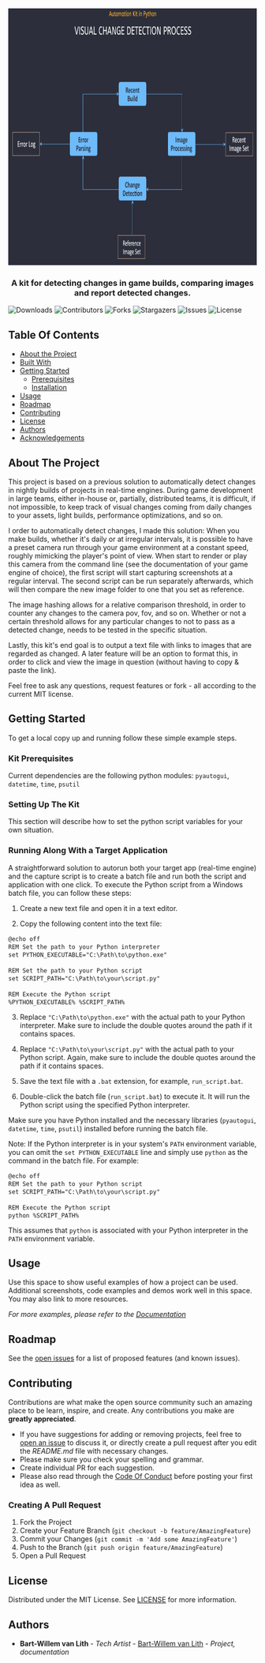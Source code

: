 <br/>
<p align="center">
  <a href="https://github.com/bwvanlith/Python_ImageHashing">
    <img src="images/flowchart.png" alt="Logo" width="900" height="520">
  </a>

  <h3 align="center">A kit for detecting changes in game builds, comparing images and report detected changes.</h3>


</p>

![Downloads](https://img.shields.io/github/downloads/bwvanlith/Python_ImageHashing/total) ![Contributors](https://img.shields.io/github/contributors/bwvanlith/Python_ImageHashing?color=dark-green) ![Forks](https://img.shields.io/github/forks/bwvanlith/Python_ImageHashing?style=social) ![Stargazers](https://img.shields.io/github/stars/bwvanlith/Python_ImageHashing?style=social) ![Issues](https://img.shields.io/github/issues/bwvanlith/Python_ImageHashing) ![License](https://img.shields.io/github/license/bwvanlith/Python_ImageHashing) 

## Table Of Contents

* [About the Project](#about-the-project)
* [Built With](#built-with)
* [Getting Started](#getting-started)
  * [Prerequisites](#prerequisites)
  * [Installation](#installation)
* [Usage](#usage)
* [Roadmap](#roadmap)
* [Contributing](#contributing)
* [License](#license)
* [Authors](#authors)
* [Acknowledgements](#acknowledgements)

## About The Project

This project is based on a previous solution to automatically detect changes in nightly builds of projects in real-time engines. During game development in large teams, either in-house or, partially, distributed teams, it is difficult, if not impossible, to keep track of visual changes coming from daily changes to your assets, light builds, performance optimizations, and so on.

I order to automatically detect changes, I made this solution: When you make builds, whether it's daily or at irregular intervals, it is possible to have a preset camera run through your game environment at a constant speed, roughly mimicking the player's point of view. When start to render or play this camera from the command line (see the documentation of your game engine of choice), the first script will start capturing screenshots at a regular interval. The second script can be run separately afterwards, which will then compare the new image folder to one that you set as reference.

The image hashing allows for a relative comparison threshold, in order to counter any changes to the camera pov, fov, and so on. Whether or not a certain threshold allows for any particular changes to not to pass as a detected change, needs to be tested in the specific situation.

Lastly, this kit's end goal is to output a text file with links to images that are regarded as changed. A later feature will be an option to format this, in order to click and view the image in question (without having to copy & paste the link).

Feel free to ask any questions, request features or fork - all according to the current MIT license.

## Getting Started

To get a local copy up and running follow these simple example steps.

### Kit Prerequisites

Current dependencies are the following python modules:
`pyautogui`, `datetime`, `time`, `psutil`

### Setting Up The Kit

This section will describe how to set the python script variables for your own situation.


### Running Along With a Target Application

A straightforward solution to autorun both your target app (real-time engine) and the capture script is to create a batch file and run both the script and application with one click. To execute the Python script from a Windows batch file, you can follow these steps:

1. Create a new text file and open it in a text editor.

2. Copy the following content into the text file:

```batch
@echo off
REM Set the path to your Python interpreter
set PYTHON_EXECUTABLE="C:\Path\to\python.exe"

REM Set the path to your Python script
set SCRIPT_PATH="C:\Path\to\your\script.py"

REM Execute the Python script
%PYTHON_EXECUTABLE% %SCRIPT_PATH%
```

3. Replace `"C:\Path\to\python.exe"` with the actual path to your Python interpreter. Make sure to include the double quotes around the path if it contains spaces.

4. Replace `"C:\Path\to\your\script.py"` with the actual path to your Python script. Again, make sure to include the double quotes around the path if it contains spaces.

5. Save the text file with a `.bat` extension, for example, `run_script.bat`.

6. Double-click the batch file (`run_script.bat`) to execute it. It will run the Python script using the specified Python interpreter.

Make sure you have Python installed and the necessary libraries (`pyautogui`, `datetime`, `time`, `psutil`) installed before running the batch file.

Note: If the Python interpreter is in your system's `PATH` environment variable, you can omit the `set PYTHON_EXECUTABLE` line and simply use `python` as the command in the batch file. For example:

```batch
@echo off
REM Set the path to your Python script
set SCRIPT_PATH="C:\Path\to\your\script.py"

REM Execute the Python script
python %SCRIPT_PATH%
```

This assumes that `python` is associated with your Python interpreter in the `PATH` environment variable.

## Usage

Use this space to show useful examples of how a project can be used. Additional screenshots, code examples and demos work well in this space. You may also link to more resources.

_For more examples, please refer to the [Documentation](https://example.com)_

## Roadmap

See the [open issues](https://github.com/bwvanlith/Python_ImageHashing/issues) for a list of proposed features (and known issues).

## Contributing

Contributions are what make the open source community such an amazing place to be learn, inspire, and create. Any contributions you make are **greatly appreciated**.
* If you have suggestions for adding or removing projects, feel free to [open an issue](https://github.com/bwvanlith/Python_ImageHashing/issues/new) to discuss it, or directly create a pull request after you edit the *README.md* file with necessary changes.
* Please make sure you check your spelling and grammar.
* Create individual PR for each suggestion.
* Please also read through the [Code Of Conduct](https://github.com/bwvanlith/Python_ImageHashing/blob/main/CODE_OF_CONDUCT.md) before posting your first idea as well.

### Creating A Pull Request

1. Fork the Project
2. Create your Feature Branch (`git checkout -b feature/AmazingFeature`)
3. Commit your Changes (`git commit -m 'Add some AmazingFeature'`)
4. Push to the Branch (`git push origin feature/AmazingFeature`)
5. Open a Pull Request

## License

Distributed under the MIT License. See [LICENSE](https://github.com/bwvanlith/Python_ImageHashing/blob/main/LICENSE.md) for more information.

## Authors

* **Bart-Willem van Lith** - *Tech Artist* - [Bart-Willem van Lith](https://github.com/bwvanlith/) - *Project, documentation*

